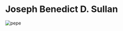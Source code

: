# Joseph Benedict D. Sullan
![pepe](https://media.tenor.com/images/247ce0ce2a728bfb17c43823873e961d/tenor.gif)